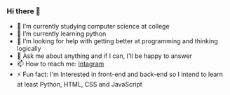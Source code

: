### Hi there 👋
- 🔭 I’m currently studying computer science at college
- 🌱 I’m currently learning python
- 🤔 I’m looking for help with getting better at programming and thinking logically
- 💬 Ask me about anything and if I can, I'll be happy to answer
- 📫 How to reach me: [Intagram](https://www.instagram.com/lorenabezerra.1234)
- ⚡ Fun fact: I'm Interested in front-end and back-end so I intend to learn at least Python, HTML, CSS and JavaScript
